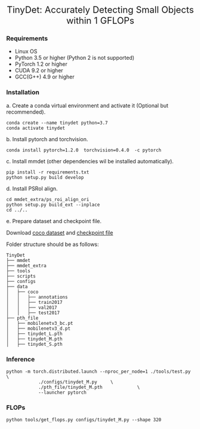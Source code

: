 <div align="center">
<span><font size="5", > TinyDet: Accurately Detecting Small Objects within
1 GFLOPs </font></span>
<br>
</div>

### Requirements
- Linux OS
- Python 3.5 or higher (Python 2 is not supported)
- PyTorch 1.2 or higher
- CUDA 9.2 or higher
- GCC(G++) 4.9 or higher


### Installation

a. Create a conda virtual environment and activate it (Optional but recommended).

```shell
conda create --name tinydet python=3.7
conda activate tinydet
```

b. Install pytorch and torchvision.

```shell
conda install pytorch=1.2.0  torchvision=0.4.0  -c pytorch
```


c. Install mmdet (other dependencies wil be installed automatically).

```shell
pip install -r requirements.txt
python setup.py build develop
```

d. Install PSRoI align.

```shell
cd mmdet_extra/ps_roi_align_ori
python setup.py build_ext --inplace
cd ../..
```

e. Prepare dataset and checkpoint file.

Download [coco dataset](http://cocodataset.org/#download) and [checkpoint file](https://drive.google.com/drive/folders/1GC3AlgTRo9xgH_ydVYatLS8BGW0hV_w-?usp=sharing)

Folder structure should be as follows:

```
TinyDet
├── mmdet
├── mmdet_extra
├── tools
├── scripts
├── configs
├── data
│   ├── coco
│   │   ├── annotations
│   │   ├── train2017
│   │   ├── val2017
│   │   ├── test2017
├── pth_file
│   ├── mobilenetv3_bc.pt
│   ├── mobilenetv3_d.pt
│   ├── tinydet_L.pth
│   ├── tinydet_M.pth
│   ├── tinydet_S.pth
```

### Inference
```
python -m torch.distributed.launch --nproc_per_node=1 ./tools/test.py \
            ./configs/tinydet_M.py     \
            ./pth_file/tinydet_M.pth             \
            --launcher pytorch                 
```

### FLOPs
```
python tools/get_flops.py configs/tinydet_M.py --shape 320
```


